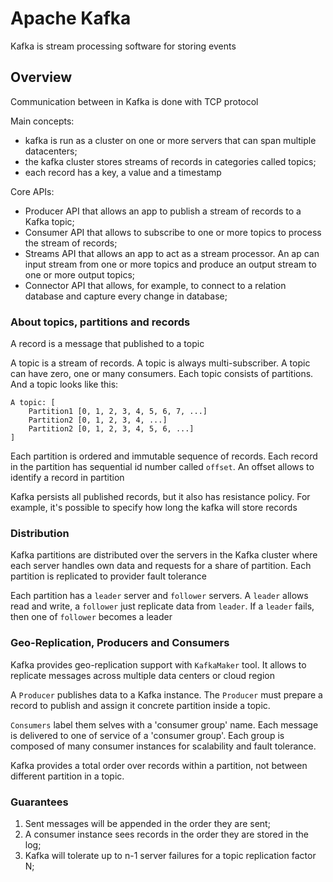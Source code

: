# Apache Kafka

Kafka is stream processing software for storing events

## Overview

Communication between in Kafka is done with TCP protocol

Main concepts:

- kafka is run as a cluster on one or more servers that can span multiple datacenters;
- the kafka cluster stores streams of records in categories called topics;
- each record has a key, a value and a timestamp

Core APIs:

- Producer API that allows an app to publish a stream of records to a Kafka topic;
- Consumer API that allows to subscribe to one or more topics to process the stream of records;
- Streams API that allows an app to act as a stream processor. An ap can input stream from one or more topics and produce an output stream to one or more output topics;
- Connector API that allows, for example, to connect to a relation database and capture every change in database;


### About topics, partitions and records

A record is a message that published to a topic

A topic is a stream of records. A topic is always multi-subscriber. A topic can have zero, one or many consumers. Each topic consists of partitions. And a topic looks like this: 

```
A topic: [
    Partition1 [0, 1, 2, 3, 4, 5, 6, 7, ...]
    Partition2 [0, 1, 2, 3, 4, ...]
    Partition2 [0, 1, 2, 3, 4, 5, 6, ...]
]
```

Each partition is ordered and immutable sequence of records. Each record in the partition has sequential id number called `offset`. An offset allows to identify a record in partition

Kafka persists all published records, but it also has resistance policy. For example, it's possible to specify how long the kafka will store records

### Distribution

Kafka partitions are distributed over the servers in the Kafka cluster where each server handles own data and requests for a share of partition. Each partition is replicated to provider fault tolerance

Each partition has a `leader` server and `follower` servers. A `leader` allows read and write, a `follower` just replicate data from `leader`. If a `leader` fails, then one of `follower` becomes a leader

### Geo-Replication, Producers and Consumers

Kafka provides geo-replication support with `KafkaMaker` tool. It allows to replicate messages across multiple data centers or cloud region

A `Producer` publishes data to a Kafka instance. The `Producer` must prepare a record to publish and assign it concrete partition inside a topic. 

`Consumers` label them selves with a 'consumer group' name. Each message is delivered to one of service of a 'consumer group'. Each group is composed of many consumer instances for scalability and fault tolerance.

Kafka provides a total order over records within a partition, not between different partition in a topic.

### Guarantees

1. Sent messages will be appended in the order they are sent;
1. A consumer instance sees records in the order they are stored in the log;
1. Kafka will tolerate up to n-1 server failures for a topic replication factor N;
